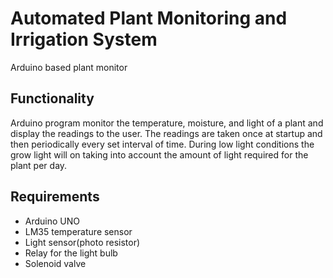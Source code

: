 # Automated Plant Monitoring and Irrigation System
Arduino based plant monitor

## Functionality
Arduino program monitor the temperature, moisture, and light of a plant and display the readings to the user. The readings are taken once at startup and then periodically every set interval of time. During low light conditions the grow light will on taking into account the amount of light required for the plant per day.

## Requirements
* Arduino UNO
* LM35 temperature sensor
* Light sensor(photo resistor)
* Relay for the light bulb
* Solenoid valve
